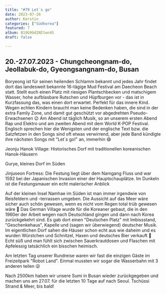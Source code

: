 ```yaml
---
title: "#79 Let´s go"
date: 2023-07-26
author: Kerstin
categories: ["Südkorea"]
featured: 7
album: B19G9Gd2NItwn4S
draft: false

---
```


## 20.-27.07.2023 - Chungcheongnam-do, Jeollabuk-do, Gyeongsangnam-do, Busan

Boryeong ist für seinen heilenden Schlamm bekannt und jedes Jahr findet dort das landesweit bekannte 16-tägige Mud Festival am Daecheon Beach statt. Stellt euch einen Platz mit riesigen Plantschbecken und matschigem Wasser, hohe aufblasbare Rutschen und Hüpfburgen vor - das ist in Kurzfassung das, was einen dort erwartet. Perfekt für das innere Kind. Wegen echten Kindern braucht man keine Bedenken haben, die sind in der extra Family Zone, und damit gut geschützt vor abgedrehten Pseudo-Erwachsenen 😉 Am Abend ist täglich Musik, so an unserem ersten Abend Rap und Elektro und am zweiten Abend mit dem World K-POP Festival. Englisch sprechen hier die Wenigsten und der englische Text bzw. die Satzfetzen in den Songs sind oft etwas verwirrend, aber jede Band kündigte ihre nächsten Songs mit "Let´s go!" an, immerhin 😅

Jeonju Hanok Village: Historisches Dorf mit traditionellen koreanischen Hanok-Häusern

Gurye, kleines Dorf im Süden

Jinjuseon Fortress: Die Festung liegt über dem Namgang Fluss und war 1592 bei der Japanischen Invasion einer der Hauptschauplätze. Im Dunkeln ist die Festungsmauer ein echt malerischer Anblick

Auf der kleinen Insel Namhae im Süden ist man immer irgendwie von Reisfeldern und -terrassen umgeben. Die Aussicht auf das Meer wäre sicher auch schön gewesen, wenn es nicht vom Regen total trüb gewesen wäre 🥸 Das German Village wurde für die Koreaner gebaut, die in den 1960er der Arbeit wegen nach Deutschland gingen und dann nach Korea zurückgekehrt sind. Es gab dort einen "Deutschen Platz" mit Imbissstand, "Geschenkehaus", Kapelle und (sagen wir überwiegend) deutscher Musik. Im eigentlichen Dorf sahen die Häuser schon echt aus wie daheim und es wurden Würstchen und Schnitzel, Haxen und deutsches Bier verkauft 🍺 Echt süß und man fühlt sich zwischen Sauerkrautdosen und Flaschen mit Apfelessig tatsächlich ein bisschen heimisch. 

Am letzten Tag unserer Rundreise waren wir fast die einzigen Gäste im Freizeitpark "Robot Land". Einmal mussten wir sogar die Wasserbahn mit 3 anderen teilen 😜

Nach 2500km haben wir unsere Sumi in Busan wieder zurückgegeben und machen uns am 27.07. für die letzten 10 Tage auf nach Seoul. Tschüssi Strand & Meer, bis bald!